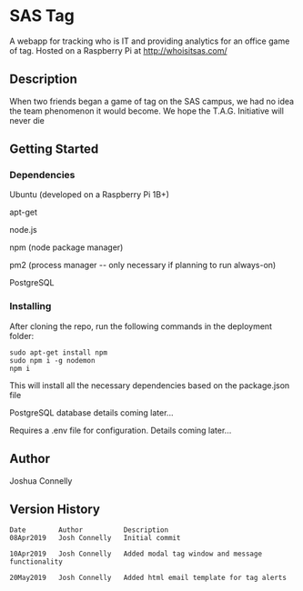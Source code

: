 # SAS Tag 

A webapp for tracking who is IT and providing analytics for an office game of tag. Hosted on a Raspberry Pi at http://whoisitsas.com/

## Description

When two friends began a game of tag on the SAS campus, we had no idea the team phenomenon it would become. We hope the T.A.G. Initiative will never die

## Getting Started

### Dependencies

Ubuntu (developed on a Raspberry Pi 1B+)

apt-get

node.js

npm (node package manager)

pm2 (process manager -- only necessary if planning to run always-on)

PostgreSQL

### Installing

After cloning the repo, run the following commands in the deployment folder:
```
sudo apt-get install npm
sudo npm i -g nodemon
npm i
```

This will install all the necessary dependencies based on the package.json file

PostgreSQL database details coming later...

Requires a .env file for configuration. Details coming later...

## Author
Joshua Connelly

## Version History
```
Date        Author          Description
08Apr2019   Josh Connelly   Initial commit

10Apr2019   Josh Connelly   Added modal tag window and message functionality

20May2019   Josh Connelly   Added html email template for tag alerts
```
